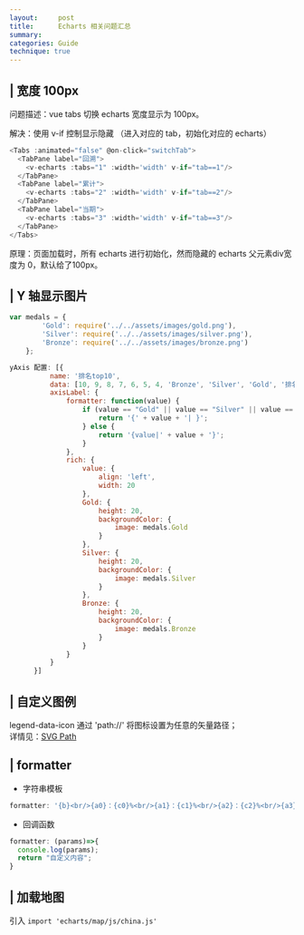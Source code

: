 ```yaml
---
layout:     post
title:      Echarts 相关问题汇总
summary: 
categories: Guide
technique: true
---
```


## | 宽度 100px

  问题描述：vue tabs 切换 echarts 宽度显示为 100px。
  
  解决：使用 v-if 控制显示隐藏 （进入对应的 tab，初始化对应的 echarts）

  ```js
  <Tabs :animated="false" @on-click="switchTab">
    <TabPane label="回溯">
      <v-echarts :tabs="1" :width='width' v-if="tab==1"/>
    </TabPane>
    <TabPane label="累计">
      <v-echarts :tabs="2" :width='width' v-if="tab==2"/>
    </TabPane>
    <TabPane label="当期">
      <v-echarts :tabs="3" :width='width' v-if="tab==3"/>
    </TabPane>
  </Tabs>
  ```

  原理：页面加载时，所有 echarts 进行初始化，然而隐藏的 echarts 父元素div宽度为 0，默认给了100px。 

## | Y 轴显示图片

```javascript
var medals = {
        'Gold': require('../../assets/images/gold.png'),
        'Silver': require('../../assets/images/silver.png'),
        'Bronze': require('../../assets/images/bronze.png')
    };

yAxis 配置: [{
          name: '排名top10', 
          data: [10, 9, 8, 7, 6, 5, 4, 'Bronze', 'Silver', 'Gold', '排名'],
          axisLabel: {
              formatter: function(value) {
                  if (value == "Gold" || value == "Silver" || value == "Bronze") {
                      return '{' + value + '| }';
                  } else {
                      return '{value|' + value + '}';
                  }
              },
              rich: {
                  value: {
                      align: 'left',
                      width: 20
                  },
                  Gold: {
                      height: 20,
                      backgroundColor: {
                          image: medals.Gold
                      }
                  },
                  Silver: {
                      height: 20,
                      backgroundColor: {
                          image: medals.Silver
                      }
                  },
                  Bronze: {
                      height: 20,
                      backgroundColor: {
                          image: medals.Bronze
                      }
                  }
              }
          }
      }]

```

## | 自定义图例

  legend-data-icon 通过 'path://' 将图标设置为任意的矢量路径；   
  详情见：[SVG Path](https://selenamona.github.io/js/2018/09/04/svg/)

## | formatter 

- 字符串模板

```javascript
formatter: '{b}<br/>{a0}：{c0}%<br/>{a1}：{c1}%<br/>{a2}：{c2}%<br/>{a3}：{c3}%
```

- 回调函数

```javascript
formatter: (params)=>{
  console.log(params);
  return "自定义内容";
}
```

## | 加载地图

引入 `import 'echarts/map/js/china.js'`

